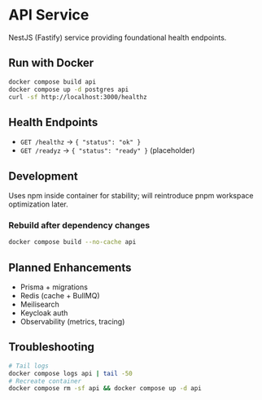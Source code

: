 # API Service

NestJS (Fastify) service providing foundational health endpoints.

## Run with Docker
```bash
docker compose build api
docker compose up -d postgres api
curl -sf http://localhost:3000/healthz
```

## Health Endpoints
- `GET /healthz` -> `{ "status": "ok" }`
- `GET /readyz` -> `{ "status": "ready" }` (placeholder)

## Development
Uses npm inside container for stability; will reintroduce pnpm workspace optimization later.

### Rebuild after dependency changes
```bash
docker compose build --no-cache api
```

## Planned Enhancements
- Prisma + migrations
- Redis (cache + BullMQ)
- Meilisearch
- Keycloak auth
- Observability (metrics, tracing)

## Troubleshooting
```bash
# Tail logs
docker compose logs api | tail -50
# Recreate container
docker compose rm -sf api && docker compose up -d api
```
